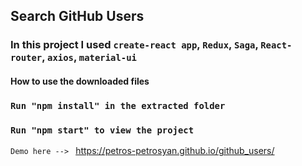 ## Search GitHub Users
### In this project I used `create-react app`, `Redux`, `Saga`, `React-router`, `axios`, `material-ui`

#### How to use the downloaded files

### `Run "npm install" in the extracted folder`
### `Run "npm start" to view the project`

`Demo here --> ` https://petros-petrosyan.github.io/github_users/
